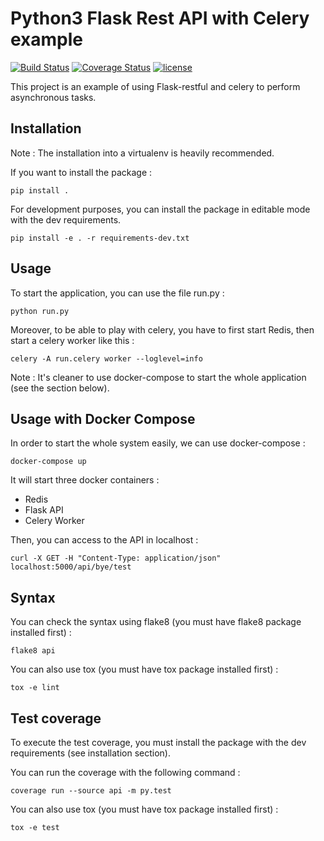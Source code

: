 # Python3 Flask Rest API with Celery example

[![Build Status](https://travis-ci.org/MatthieuGouel/python-flask-celery-example.svg?branch=master)](https://travis-ci.org/MatthieuGouel/python-flask-celery-example)
[![Coverage Status](https://img.shields.io/coveralls/github/MatthieuGouel/python-flask-celery-example.svg)](https://coveralls.io/github/MatthieuGouel/python-flask-celery-example?branch=master)
[![license](https://img.shields.io/github/license/MatthieuGouel/python-flask-celery-example.svg)](https://github.com/MatthieuGouel/python-flask-celery-example/blob/master/LICENSE)

This project is an example of using Flask-restful and celery to perform asynchronous tasks.

## Installation

Note : The installation into a virtualenv is heavily recommended.

If you want to install the package :

```
pip install .
```

For development purposes, you can install the package in editable mode with the dev requirements.

```
pip install -e . -r requirements-dev.txt
```

## Usage

To start the application, you can use the file run.py :

```
python run.py
```

Moreover, to be able to play with celery, you have to first start Redis, then start a celery worker like this :

```
celery -A run.celery worker --loglevel=info
```

Note : It's cleaner to use docker-compose to start the whole application (see the section below).

## Usage with Docker Compose

In order to start the whole system easily, we can use docker-compose :

```
docker-compose up
```

It will start three docker containers :
- Redis
- Flask API
- Celery Worker

Then, you can access to the API in localhost :

```
curl -X GET -H "Content-Type: application/json" localhost:5000/api/bye/test
```

## Syntax

You can check the syntax using flake8 (you must have flake8 package installed first) :

```
flake8 api
```

You can also use tox (you must have tox package installed first) :

```
tox -e lint
```

## Test coverage

To execute the test coverage, you must install the package with the dev requirements (see installation section).

You can run the coverage with the following command :

```
coverage run --source api -m py.test
```

You can also use tox (you must have tox package installed first) :

```
tox -e test
```
